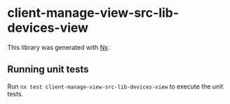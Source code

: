 # client-manage-view-src-lib-devices-view

This library was generated with [Nx](https://nx.dev).

## Running unit tests

Run `nx test client-manage-view-src-lib-devices-view` to execute the unit tests.
